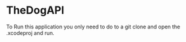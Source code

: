 # TheDogAPI

To Run this application you only need to do to a git clone and open the .xcodeproj and run. 
